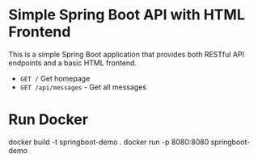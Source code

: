 # Simple Spring Boot API with HTML Frontend

This is a simple Spring Boot application that provides both RESTful API endpoints and a basic HTML frontend.

- `GET /` Get homepage
- `GET /api/messages` - Get all messages

# Run Docker
docker build -t springboot-demo .
docker run -p 8080:8080 springboot-demo